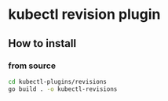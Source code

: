 # kubectl revision plugin

## How to install

### from source

```bash
cd kubectl-plugins/revisions
go build . -o kubectl-revisions
```

